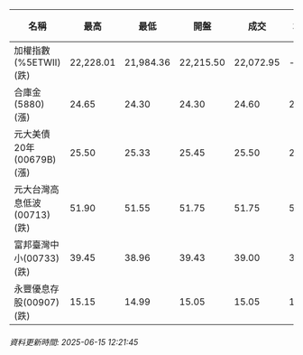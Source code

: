 | 名稱 | 最高 | 最低 | 開盤 | 成交 | 均價 | 成交金額(億) | 昨收 | 漲跌幅 | 漲跌 | 總量 | 昨量 | 振幅 |
| -------- | -------- | -------- | -------- |-------- | -------- | -------- |-------- |-------- |-------- | -------- | -------- |-------- |
|加權指數(%5ETWII) (跌)|22,228.01|21,984.36|22,215.50|22,072.95|-|3,660.40|22,287.82|0.96%|214.87|6,870,009|0|1.09%|
|合庫金(5880) (漲)|24.65|24.30|24.30|24.60|24.52|2.84|24.45|0.61%|0.15|11,567|3,173|1.43%|
|元大美債20年(00679B) (漲)|25.50|25.33|25.45|25.50|25.41|20.67|25.19|1.23%|0.31|81,319|58,923|0.67%|
|元大台灣高息低波(00713) (跌)|51.90|51.55|51.75|51.75|51.74|6.18|51.90|0.29%|0.15|11,941|8,315|0.67%|
|富邦臺灣中小(00733) (跌)|39.45|38.96|39.43|39.00|39.14|0.330|39.52|1.32%|0.52|843|648|1.24%|
|永豐優息存股(00907) (跌)|15.15|14.99|15.05|15.05|15.08|0.537|15.09|0.27%|0.04|3,558|1,738|1.06%|
###### 資料更新時間: 2025-06-15 12:21:45